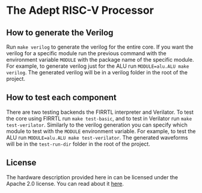 # The Adept RISC-V Processor

## How to generate the Verilog
Run `make verilog` to generate the verilog for the entire core. If you want the
verilog for a specific module run the previous command with the environment
variable `MODULE` with the package name of the specific module. For example, to
generate verilog just for the ALU run `MODULE=alu.ALU make verilog`. The
generated verilog will be in a verilog folder in the root of the project.

## How to test each component
There are two testing backends the FIRRTL interpreter and Verilator. To test the
core using FIRRTL run `make test-basic`, and to test in Verilator run `make
test-verilator`. Similarly to the verilog generation you can specify which
module to test with the `MODULE` environment variable. For example, to test the
ALU run `MODULE=alu.ALU make test-verilator`. The generated waveforms will be in
the `test-run-dir` folder in the root of the project.

## License
The hardware description provided here in can be licensed under the Apache 2.0
license. You can read about it [here](LICENSE).
